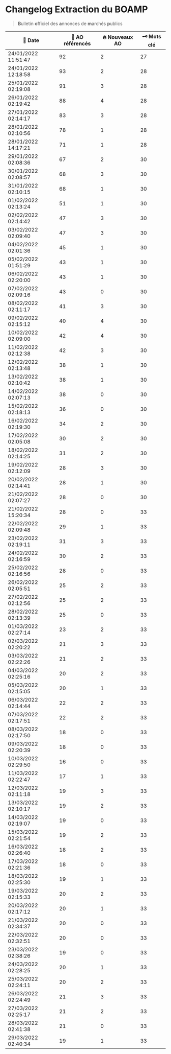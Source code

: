 # Changelog Extraction du BOAMP
> **B**ulletin **o**fficiel des **a**nnonces de **m**archés **p**ublics

| 📅 Date | 📝 AO référencés | 🔥 Nouveaux AO | 🗝 Mots clé |
|---|---|---|---|
|24/01/2022 11:51:47 | 92 | 2 | 27|
|24/01/2022 12:18:58 | 93 | 2 | 28|
|25/01/2022 02:19:08 | 91 | 3 | 28|
|26/01/2022 02:19:42 | 88 | 4 | 28|
|27/01/2022 02:14:17 | 83 | 3 | 28|
|28/01/2022 02:10:56 | 78 | 1 | 28|
|28/01/2022 14:17:21 | 71 | 1 | 28|
|29/01/2022 02:08:36 | 67 | 2 | 30|
|30/01/2022 02:08:57 | 68 | 3 | 30|
|31/01/2022 02:10:15 | 68 | 1 | 30|
|01/02/2022 02:13:24 | 51 | 1 | 30|
|02/02/2022 02:14:42 | 47 | 3 | 30|
|03/02/2022 02:09:40 | 47 | 3 | 30|
|04/02/2022 02:01:36 | 45 | 1 | 30|
|05/02/2022 01:51:29 | 43 | 1 | 30|
|06/02/2022 02:20:00 | 43 | 1 | 30|
|07/02/2022 02:09:16 | 43 | 0 | 30|
|08/02/2022 02:11:17 | 41 | 3 | 30|
|09/02/2022 02:15:12 | 40 | 4 | 30|
|10/02/2022 02:09:00 | 42 | 4 | 30|
|11/02/2022 02:12:38 | 42 | 3 | 30|
|12/02/2022 02:13:48 | 38 | 1 | 30|
|13/02/2022 02:10:42 | 38 | 1 | 30|
|14/02/2022 02:07:13 | 38 | 0 | 30|
|15/02/2022 02:18:13 | 36 | 0 | 30|
|16/02/2022 02:19:30 | 34 | 2 | 30|
|17/02/2022 02:05:08 | 30 | 2 | 30|
|18/02/2022 02:14:25 | 31 | 2 | 30|
|19/02/2022 02:12:09 | 28 | 3 | 30|
|20/02/2022 02:14:41 | 28 | 1 | 30|
|21/02/2022 02:07:27 | 28 | 0 | 30|
|21/02/2022 15:20:34 | 28 | 0 | 33|
|22/02/2022 02:09:48 | 29 | 1 | 33|
|23/02/2022 02:19:11 | 31 | 3 | 33|
|24/02/2022 02:16:59 | 30 | 2 | 33|
|25/02/2022 02:16:56 | 28 | 0 | 33|
|26/02/2022 02:05:51 | 25 | 2 | 33|
|27/02/2022 02:12:56 | 25 | 2 | 33|
|28/02/2022 02:13:39 | 25 | 0 | 33|
|01/03/2022 02:27:14 | 23 | 2 | 33|
|02/03/2022 02:20:22 | 21 | 3 | 33|
|03/03/2022 02:22:26 | 21 | 2 | 33|
|04/03/2022 02:25:16 | 20 | 2 | 33|
|05/03/2022 02:15:05 | 20 | 1 | 33|
|06/03/2022 02:14:44 | 22 | 2 | 33|
|07/03/2022 02:17:51 | 22 | 2 | 33|
|08/03/2022 02:17:50 | 18 | 0 | 33|
|09/03/2022 02:20:39 | 18 | 0 | 33|
|10/03/2022 02:29:50 | 16 | 0 | 33|
|11/03/2022 02:22:47 | 17 | 1 | 33|
|12/03/2022 02:11:18 | 19 | 3 | 33|
|13/03/2022 02:10:17 | 19 | 2 | 33|
|14/03/2022 02:19:07 | 19 | 0 | 33|
|15/03/2022 02:21:54 | 19 | 2 | 33|
|16/03/2022 02:26:40 | 18 | 2 | 33|
|17/03/2022 02:21:36 | 18 | 0 | 33|
|18/03/2022 02:25:30 | 19 | 1 | 33|
|19/03/2022 02:15:33 | 20 | 2 | 33|
|20/03/2022 02:17:12 | 20 | 1 | 33|
|21/03/2022 02:34:37 | 20 | 0 | 33|
|22/03/2022 02:32:51 | 20 | 0 | 33|
|23/03/2022 02:38:26 | 19 | 0 | 33|
|24/03/2022 02:28:25 | 20 | 1 | 33|
|25/03/2022 02:24:11 | 20 | 2 | 33|
|26/03/2022 02:24:49 | 21 | 3 | 33|
|27/03/2022 02:25:17 | 21 | 2 | 33|
|28/03/2022 02:41:38 | 21 | 0 | 33|
|29/03/2022 02:40:34 | 19 | 1 | 33|
